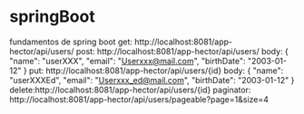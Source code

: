 # springBoot
fundamentos de spring boot
get: http://localhost:8081/app-hector/api/users/
post: http://localhost:8081/app-hector/api/users/
  body: {
		"name": "userXXX",
		"email": "Userxxx@mail.com",
		"birthDate": "2003-01-12"
	}
  put: http://localhost:8081/app-hector/api/users/{id}
   body: {
		"name": "userXXXEd",
		"email": "Userxxx_ed@mail.com",
		"birthDate": "2003-01-12"
	}
  delete:http://localhost:8081/app-hector/api/users/{id}
  paginator: http://localhost:8081/app-hector/api/users/pageable?page=1&size=4
